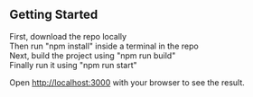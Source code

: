 ## Getting Started
First, download the repo locally <br/>
Then run "npm install" inside a terminal in the repo<br/>
Next, build the project using "npm run build"<br/>
Finally run it using "npm run start"<br/>

Open [http://localhost:3000](http://localhost:3000) with your browser to see the result.


